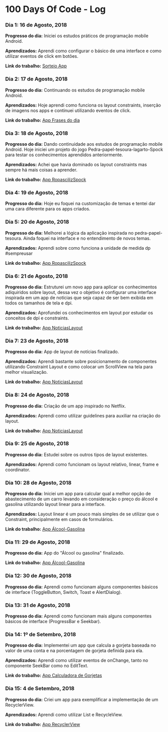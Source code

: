 # 100 Days Of Code - Log

### Dia 1: 16 de Agosto, 2018

**Progresso do dia:** Iniciei os estudos práticos de programação mobile Android.

**Aprendizados:** Aprendi como configurar o básico de uma interface e como utilizar eventos de click em botões.

**Link do trabalho:** [Sorteio App](https://github.com/Sitalobr/estudo-android/tree/master/app-sorteio)

### Dia 2: 17 de Agosto, 2018

**Progresso do dia:** Continuando os estudos de programação mobile Android.

**Aprendizados:**  Hoje aprendi como funciona os layout constraints, inserção de imagens nos apps e continuei utilizando eventos de click.

**Link do trabalho:** [App Frases do dia](https://github.com/Sitalobr/estudo-android/tree/master/AppFrasesdoDia)

### Dia 3: 18 de Agosto, 2018

**Progresso do dia:** Dando continuidade aos estudos de programação mobile Android. Hoje iniciei um projeto do jogo Pedra-papel-tesoura-lagarto-Spock para testar os conhecimentos aprendidos anteriormente.

**Aprendizados:**  Achei que havia dominado os layout constraints mas sempre há mais coisas a aprender.

**Link do trabalho:** [App RopascilizSpock](https://github.com/Sitalobr/estudo-android/tree/master/RopascilizSpock)

### Dia 4: 19 de Agosto, 2018

**Progresso do dia:** Hoje eu foquei na customização de temas e tentei dar uma cara diferente para os apps criados.

### Dia 5: 20 de Agosto, 2018

**Progresso do dia:** Melhorei a lógica da aplicação inspirada no pedra-papel-tesoura. Ainda foquei na interface e no entendimento de novos temas.

**Aprendizados:** Aprendi sobre como funciona a unidade de medida dp #sempreusar

**Link do trabalho:** [App RopascilizSpock](https://github.com/Sitalobr/estudo-android/tree/master/RopascilizSpock)

### Dia 6: 21 de Agosto, 2018

**Progresso do dia:** Estruturei um novo app para aplicar os conhecimentos adiquiridos sobre layout, dessa vez o objetivo é configurar uma interface inspirada em um app de notícias que seja capaz de ser bem exibida em todos os tamanhos de tela e dpi.

**Aprendizados:** Aprofundei os conhecimentos em layout por estudar os conceitos de dpi e constraints.

**Link do trabalho:** [App NoticiasLayout](https://github.com/Sitalobr/estudo-android/tree/master/AppNoticiasLayout)

### Dia 7: 23 de Agosto, 2018

**Progresso do dia:** App de layout de notícias finalizado.

**Aprendizados:** Aprendi bastante sobre posicionamento de componentes utilizando Constraint Layout e como colocar um ScrollView na tela para melhor visualização.

**Link do trabalho:** [App NoticiasLayout](https://github.com/Sitalobr/estudo-android/tree/master/AppNoticiasLayout)

### Dia 8: 24 de Agosto, 2018

**Progresso do dia:** Criação de um app inspirado no Netflix.

**Aprendizados:** Aprendi como utilizar guidelines para auxiliar na criação do layout.

**Link do trabalho:** [App NoticiasLayout](https://github.com/Sitalobr/estudo-android/tree/master/AppLayoutNetflix)

### Dia 9: 25 de Agosto, 2018

**Progresso do dia:** Estudei sobre os outros tipos de layout existentes.

**Aprendizados:** Aprendi como funcionam os layout relativo, linear, frame e coordinator.

### Dia 10: 28 de Agosto, 2018

**Progresso do dia:** Iniciei um app para calcular qual a melhor opção de abastecimento de um carro levando em consideração o preço do álcool e gasolina utilizando layout linear para a interface.

**Aprendizados:** Layout linear é um pouco mais simples de se utilizar que o Constraint, principalmente em casos de formulários.

**Link do trabalho:** [App Álcool-Gasolina](https://github.com/Sitalobr/estudo-android/tree/master/AppAlcoolGasolina)

### Dia 11: 29 de Agosto, 2018

**Progresso do dia:** App do "Álcool ou gasolina" finalizado.

**Link do trabalho:** [App Álcool-Gasolina](https://github.com/Sitalobr/estudo-android/tree/master/AppAlcoolGasolina)

### Dia 12: 30 de Agosto, 2018

**Progresso do dia:** Aprendi como funcionam alguns componentes básicos de interface (ToggleButton, Switch, Toast e AlertDialog).

### Dia 13: 31 de Agosto, 2018

**Progresso do dia:** Aprendi como funcionam mais alguns componentes básicos de interface (ProgressBar e Seekbar).

### Dia 14: 1º de Setembro, 2018

**Progresso do dia:** Implementei um app que calcula a gorjeta baseada no valor de uma conta e na porcentagem de gorjeta definida para ela.

**Aprendizados:** Aprendi como utilizar eventos de onChange, tanto no componente SeekBar como no EditText.

**Link do trabalho:** [App Calculadora de Gorjetas](https://github.com/Sitalobr/estudo-android/tree/master/AppCalculadoraGorjeta)

### Dia 15: 4 de Setembro, 2018

**Progresso do dia:** Criei um app para exemplificar a implementação de um RecyclerView.

**Aprendizados:** Aprendi como utilizar List e RecycleView.

**Link do trabalho:** [App RecyclerView](https://github.com/Sitalobr/estudo-android/tree/master/RecyclerView)